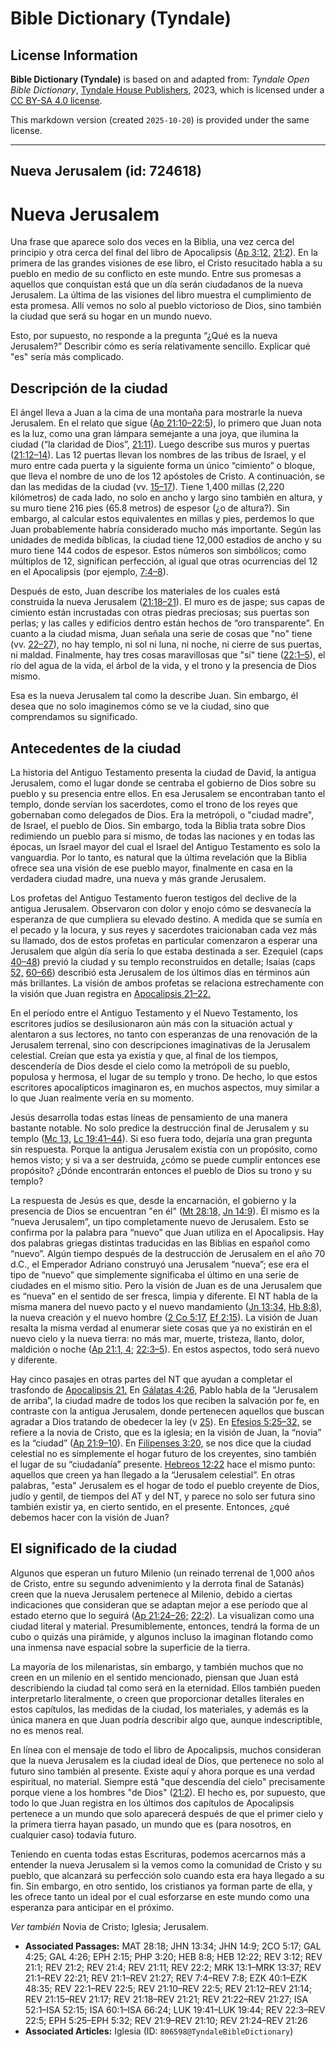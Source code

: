 # Bible Dictionary (Tyndale)

## License Information

**Bible Dictionary (Tyndale)** is based on and adapted from: _Tyndale Open Bible Dictionary_, [Tyndale House Publishers](https://tyndaleopenresources.com/), 2023, which is licensed under a [CC BY-SA 4.0 license](https://creativecommons.org/licenses/by-sa/4.0/legalcode.en).

This markdown version (created `2025-10-20`) is provided under the same license.



--------------------------------

## Nueva Jerusalem (id: 724618)

Nueva Jerusalem
===============

Una frase que aparece solo dos veces en la Biblia, una vez cerca del principio y otra cerca del final del libro de Apocalipsis ([Ap 3:12,](https://ref.ly/Rev3:12) [21:2](https://ref.ly/Rev21:2)). En la primera de las grandes visiones de ese libro, el Cristo resucitado habla a su pueblo en medio de su conflicto en este mundo. Entre sus promesas a aquellos que conquistan está que un día serán ciudadanos de la nueva Jerusalem. La última de las visiones del libro muestra el cumplimiento de esta promesa. Allí vemos no solo al pueblo victorioso de Dios, sino también la ciudad que será su hogar en un mundo nuevo.

Esto, por supuesto, no responde a la pregunta “¿Qué es la nueva Jerusalem?” Describir cómo es sería relativamente sencillo. Explicar qué "es" sería más complicado.

Descripción de la ciudad
------------------------

El ángel lleva a Juan a la cima de una montaña para mostrarle la nueva Jerusalem. En el relato que sigue ([Ap 21:10–22:5](https://ref.ly/Rev21:10-Rev22:5)), lo primero que Juan nota es la luz, como una gran lámpara semejante a una joya, que ilumina la ciudad (“la claridad de Dios”, [21:11](https://ref.ly/Rev21:11)). Luego describe sus muros y puertas ([21:12–14](https://ref.ly/Rev21:12-Rev21:14)). Las 12 puertas llevan los nombres de las tribus de Israel, y el muro entre cada puerta y la siguiente forma un único “cimiento” o bloque, que lleva el nombre de uno de los 12 apóstoles de Cristo. A continuación, se dan las medidas de la ciudad (vv. [15–17](https://ref.ly/Rev21:15-Rev21:17)). Tiene 1,400 millas (2,220 kilómetros) de cada lado, no solo en ancho y largo sino también en altura, y su muro tiene 216 pies (65\.8 metros) de espesor (¿o de altura?). Sin embargo, al calcular estos equivalentes en millas y pies, perdemos lo que Juan probablemente habría considerado mucho más importante. Según las unidades de medida bíblicas, la ciudad tiene 12,000 estadios de ancho y su muro tiene 144 codos de espesor. Estos números son simbólicos; como múltiplos de 12, significan perfección, al igual que otras ocurrencias del 12 en el Apocalipsis (por ejemplo, [7:4–8](https://ref.ly/Rev7:4-Rev7:8)).

Después de esto, Juan describe los materiales de los cuales está construida la nueva Jerusalem ([21:18–21](https://ref.ly/Rev21:18-Rev21:21)). El muro es de jaspe; sus capas de cimiento están incrustadas con otras piedras preciosas; sus puertas son perlas; y las calles y edificios dentro están hechos de “oro transparente”. En cuanto a la ciudad misma, Juan señala una serie de cosas que "no" tiene (vv. [22–27](https://ref.ly/Rev21:22-Rev21:27)), no hay templo, ni sol ni luna, ni noche, ni cierre de sus puertas, ni maldad. Finalmente, hay tres cosas maravillosas que "sí" tiene ([22:1–5](https://ref.ly/Rev22:1-Rev22:5)), el río del agua de la vida, el árbol de la vida, y el trono y la presencia de Dios mismo.

Esa es la nueva Jerusalem tal como la describe Juan. Sin embargo, él desea que no solo imaginemos cómo se ve la ciudad, sino que comprendamos su significado.

Antecedentes de la ciudad
-------------------------

La historia del Antiguo Testamento presenta la ciudad de David, la antigua Jerusalem, como el lugar donde se centraba el gobierno de Dios sobre su pueblo y su presencia entre ellos. En esa Jerusalem se encontraban tanto el templo, donde servían los sacerdotes, como el trono de los reyes que gobernaban como delegados de Dios. Era la metrópoli, o "ciudad madre", de Israel, el pueblo de Dios. Sin embargo, toda la Biblia trata sobre Dios redimiendo un pueblo para sí mismo, de todas las naciones y en todas las épocas, un Israel mayor del cual el Israel del Antiguo Testamento es solo la vanguardia. Por lo tanto, es natural que la última revelación que la Biblia ofrece sea una visión de ese pueblo mayor, finalmente en casa en la verdadera ciudad madre, una nueva y más grande Jerusalem.

Los profetas del Antiguo Testamento fueron testigos del declive de la antigua Jerusalem. Observaron con dolor y enojo cómo se desvanecía la esperanza de que cumpliera su elevado destino. A medida que se sumía en el pecado y la locura, y sus reyes y sacerdotes traicionaban cada vez más su llamado, dos de estos profetas en particular comenzaron a esperar una Jerusalem que algún día sería lo que estaba destinada a ser. Ezequiel (caps [40–48](https://ref.ly/Ezek40:1-Ezek48:35)) previó la ciudad y su templo reconstruidos en detalle; Isaías (caps [52,](https://ref.ly/Isa52:1-Isa52:15) [60–66](https://ref.ly/Isa60:1-Isa66:24)) describió esta Jerusalem de los últimos días en términos aún más brillantes. La visión de ambos profetas se relaciona estrechamente con la visión que Juan registra en [Apocalipsis 21–22\.](https://ref.ly/Rev21:1-Rev22:21)

En el período entre el Antiguo Testamento y el Nuevo Testamento, los escritores judíos se desilusionaron aún más con la situación actual y alentaron a sus lectores, no tanto con esperanzas de una renovación de la Jerusalem terrenal, sino con descripciones imaginativas de la Jerusalem celestial. Creían que esta ya existía y que, al final de los tiempos, descendería de Dios desde el cielo como la metrópoli de su pueblo, populosa y hermosa, el lugar de su templo y trono. De hecho, lo que estos escritores apocalípticos imaginaron es, en muchos aspectos, muy similar a lo que Juan realmente vería en su momento.

Jesús desarrolla todas estas líneas de pensamiento de una manera bastante notable. No solo predice la destrucción final de Jerusalem y su templo ([Mc 13,](https://ref.ly/Mark13:1-Mark13:37) [Lc 19:41–44](https://ref.ly/Luke19:41-Luke19:44)). Si eso fuera todo, dejaría una gran pregunta sin respuesta. Porque la antigua Jerusalem existía con un propósito, como hemos visto; y si va a ser destruida, ¿cómo se puede cumplir entonces ese propósito? ¿Dónde encontrarán entonces el pueblo de Dios su trono y su templo?

La respuesta de Jesús es que, desde la encarnación, el gobierno y la presencia de Dios se encuentran "en él" ([Mt 28:18,](https://ref.ly/Matt28:18) [Jn 14:9](https://ref.ly/John14:9)). Él mismo es la “nueva Jerusalem”, un tipo completamente nuevo de Jerusalem. Esto se confirma por la palabra para “nuevo” que Juan utiliza en el Apocalipsis. Hay dos palabras griegas distintas traducidas en las Biblias en español como “nuevo”. Algún tiempo después de la destrucción de Jerusalem en el año 70 d.C., el Emperador Adriano construyó una Jerusalem “nueva”; ese era el tipo de “nuevo” que simplemente significaba el último en una serie de ciudades en el mismo sitio. Pero la visión de Juan es de una Jerusalem que es “nueva” en el sentido de ser fresca, limpia y diferente. El NT habla de la misma manera del nuevo pacto y el nuevo mandamiento ([Jn 13:34,](https://ref.ly/John13:34) [Hb 8:8](https://ref.ly/Heb8:8)), la nueva creación y el nuevo hombre ([2 Co 5:17,](https://ref.ly/2Cor5:17) [Ef 2:15](https://ref.ly/Eph2:15)). La visión de Juan resalta la misma verdad al enumerar siete cosas que ya no existirán en el nuevo cielo y la nueva tierra: no más mar, muerte, tristeza, llanto, dolor, maldición o noche ([Ap 21:1, 4;](https://ref.ly/Rev21:1,Rev21:4) [22:3–5](https://ref.ly/Rev22:3-Rev22:5)). En estos aspectos, todo será nuevo y diferente.

Hay cinco pasajes en otras partes del NT que ayudan a completar el trasfondo de [Apocalipsis 21\.](https://ref.ly/Rev21:1-Rev21:27) En [Gálatas 4:26,](https://ref.ly/Gal4:26) Pablo habla de la “Jerusalem de arriba”, la ciudad madre de todos los que reciben la salvación por fe, en contraste con la antigua Jerusalem, donde pertenecen aquellos que buscan agradar a Dios tratando de obedecer la ley (v [25](https://ref.ly/Gal4:25)). En [Efesios 5:25–32,](https://ref.ly/Eph5:25-Eph5:32) se refiere a la novia de Cristo, que es la iglesia; en la visión de Juan, la “novia” es la “ciudad” ([Ap 21:9–10](https://ref.ly/Rev21:9-Rev21:10)). En [Filipenses 3:20,](https://ref.ly/Phil3:20) se nos dice que la ciudad celestial no es simplemente el hogar futuro de los creyentes, sino también el lugar de su “ciudadanía” presente. [Hebreos 12:22](https://ref.ly/Heb12:22) hace el mismo punto: aquellos que creen ya han llegado a la “Jerusalem celestial”. En otras palabras, "esta" Jerusalem es el hogar de todo el pueblo creyente de Dios, judío y gentil, de tiempos del AT y del NT, y parece no solo ser futura sino también existir ya, en cierto sentido, en el presente. Entonces, ¿qué debemos hacer con la visión de Juan?

El significado de la ciudad
---------------------------

Algunos que esperan un futuro Milenio (un reinado terrenal de 1,000 años de Cristo, entre su segundo advenimiento y la derrota final de Satanás) creen que la nueva Jerusalem pertenece al Milenio, debido a ciertas indicaciones que consideran que se adaptan mejor a ese período que al estado eterno que lo seguirá ([Ap 21:24–26;](https://ref.ly/Rev21:24-Rev21:26) [22:2](https://ref.ly/Rev22:2)). La visualizan como una ciudad literal y material. Presumiblemente, entonces, tendrá la forma de un cubo o quizás una pirámide, y algunos incluso la imaginan flotando como una inmensa nave espacial sobre la superficie de la tierra.

La mayoría de los milenaristas, sin embargo, y también muchos que no creen en un milenio en el sentido mencionado, piensan que Juan está describiendo la ciudad tal como será en la eternidad. Ellos también pueden interpretarlo literalmente, o creen que proporcionar detalles literales en estos capítulos, las medidas de la ciudad, los materiales, y además es la única manera en que Juan podría describir algo que, aunque indescriptible, no es menos real.

En línea con el mensaje de todo el libro de Apocalipsis, muchos consideran que la nueva Jerusalem es la ciudad ideal de Dios, que pertenece no solo al futuro sino también al presente. Existe aquí y ahora porque es una verdad espiritual, no material. Siempre está "que descendía del cielo" precisamente porque viene a los hombres "de Dios" ([21:2](https://ref.ly/Rev21:2)). El hecho es, por supuesto, que todo lo que Juan registra en los últimos dos capítulos de Apocalipsis pertenece a un mundo que solo aparecerá después de que el primer cielo y la primera tierra hayan pasado, un mundo que es (para nosotros, en cualquier caso) todavía futuro.

Teniendo en cuenta todas estas Escrituras, podemos acercarnos más a entender la nueva Jerusalem si la vemos como la comunidad de Cristo y su pueblo, que alcanzará su perfección solo cuando esta era haya llegado a su fin. Sin embargo, en otro sentido, los cristianos ya forman parte de ella, y les ofrece tanto un ideal por el cual esforzarse en este mundo como una esperanza para anticipar en el próximo.

*Ver también* Novia de Cristo; Iglesia; Jerusalem.

* **Associated Passages:** MAT 28:18; JHN 13:34; JHN 14:9; 2CO 5:17; GAL 4:25; GAL 4:26; EPH 2:15; PHP 3:20; HEB 8:8; HEB 12:22; REV 3:12; REV 21:1; REV 21:2; REV 21:4; REV 21:11; REV 22:2; MRK 13:1–MRK 13:37; REV 21:1–REV 22:21; REV 21:1–REV 21:27; REV 7:4–REV 7:8; EZK 40:1–EZK 48:35; REV 22:1–REV 22:5; REV 21:10–REV 22:5; REV 21:12–REV 21:14; REV 21:15–REV 21:17; REV 21:18–REV 21:21; REV 21:22–REV 21:27; ISA 52:1–ISA 52:15; ISA 60:1–ISA 66:24; LUK 19:41–LUK 19:44; REV 22:3–REV 22:5; EPH 5:25–EPH 5:32; REV 21:9–REV 21:10; REV 21:24–REV 21:26
* **Associated Articles:** Iglesia (ID: `806598@TyndaleBibleDictionary`)

